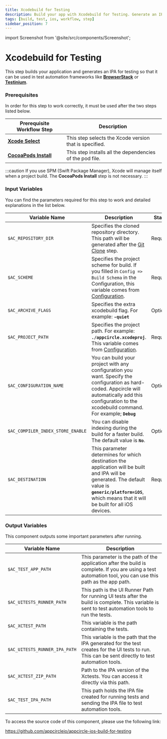 ```yaml
---
title: Xcodebuild for Testing
description: Build your app with Xcodebuild for Testing. Generate an IPA for use in test automation frameworks like BrowserStack or Testinium."
tags: [build, test, ios, workflow, step]
sidebar_position: 7
---
```


import Screenshot from '@site/src/components/Screenshot';

# Xcodebuild for Testing

This step builds your application and generates an IPA for testing so that it can be used in test automation frameworks like [**BrowserStack**](https://docs.appcircle.io/workflows/ios-specific-workflow-steps#browserstack-app-automate---xcui) or [**Testinium**](/workflows/common-workflow-steps/testinium).

### Prerequisites

In order for this step to work correctly, it must be used after the two steps listed below.

| Prerequisite Workflow Step                      | Description                                     |
|-------------------------------------------------|-------------------------------------------------|
| [**Xcode Select**](https://docs.appcircle.io/workflows/ios-specific-workflow-steps#xcode-select-version)     | This step selects the Xcode version that is specified. |
| [**CocoaPods Install**](https://docs.appcircle.io/workflows/ios-specific-workflow-steps#cocoapods-install)   | This step installs all the dependencies of the pod file. |

<Screenshot url='https://cdn.appcircle.io/docs/assets/BE2827-testingOrder.png' />

:::caution
If you use SPM (Swift Package Manager), Xcode will manage itself when a project build. The **CocoaPods Install** step is not necessary.
:::

### Input Variables

You can find the parameters required for this step to work and detailed explanations in the list below.

<Screenshot url='https://cdn.appcircle.io/docs/assets/BE2827-testingInputs.png' />

| Variable Name                 | Description                                    | Status               |
|-------------------------------|------------------------------------------------|----------------------|
| `$AC_REPOSITORY_DIR`         | Specifies the cloned repository directory. This path will be generated after the [Git Clone](https://docs.appcircle.io/workflows/common-workflow-steps#git-clone) step. | Required |
| `$AC_SCHEME`                 | Specifies the project scheme for build. If you filled in `Config => Build Schema` in the Configuration, this variable comes from [Configuration](https://docs.appcircle.io/build/building-ios-applications#build-configuration). | Required |
| `$AC_ARCHIVE_FLAGS`             | Specifies the extra xcodebuild flag. For example: **`-quiet`** | Optional |
| `$AC_PROJECT_PATH`               | Specifies the project path. For example: **`./appcircle.xcodeproj`**. This variable comes from [Configuration](https://docs.appcircle.io/build/building-ios-applications#build-configuration). | Required |
| `$AC_CONFIGURATION_NAME`             | You can build your project with any configuration you want. Specify the configuration as hard-coded. Appcircle will automatically add this configuration to the xcodebuild command. For example; **`Debug`** | Optional |
| `$AC_COMPILER_INDEX_STORE_ENABLE` | You can disable indexing during the build for a faster build. The default value is **`No`**. | Optional |
| `$AC_DESTINATION` | This parameter determines for which destination the application will be built and IPA will be generated. The default value is **`generic/platform=iOS`**, which means that it will be built for all iOS devices. | Required |

### Output Variables

This component outputs some important parameters after running.

| Variable Name                 | Description                                    |
|-------------------------------|------------------------------------------------|
| `$AC_TEST_APP_PATH`           | This parameter is the path of the application after the build is complete. If you are using a test automation tool, you can use this path as the app path. |
| `$AC_UITESTS_RUNNER_PATH`     | This path is the UI Runner Path for running UI tests after the build is complete. This variable is sent to test automation tools to run the tests. |
| `$AC_XCTEST_PATH`             | This variable is the path containing the tests. |
| `$AC_UITESTS_RUNNER_IPA_PATH` | This variable is the path that the IPA generated for the test creates for the UI tests to run. This can be sent directly to test automation tools. |
| `$AC_XCTEST_ZIP_PATH`         | Path to the IPA version of the Xctests. You can access it directly via this path. |
| `$AC_TEST_IPA_PATH`           | This path holds the IPA file created for running tests and sending the IPA file to test automation tools. |

To access the source code of this component, please use the following link:

https://github.com/appcircleio/appcircle-ios-build-for-testing